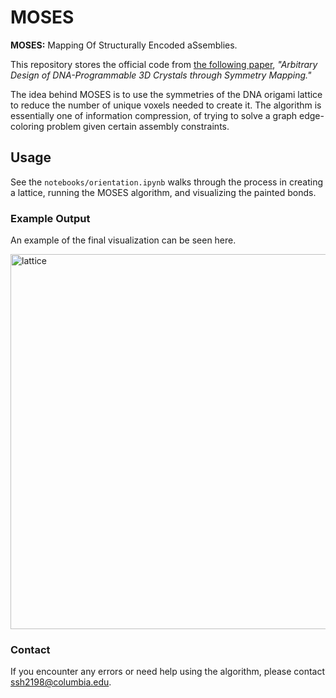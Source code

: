 # MOSES
**MOSES:** Mapping Of Structurally Encoded aSsemblies.

This repository stores the official code from [the following paper](https://pubs.acs.org/doi/10.1021/acsnano.4c17408), _"Arbitrary Design of DNA-Programmable 3D Crystals through Symmetry Mapping."_

The idea behind MOSES is to use the symmetries of the DNA origami lattice to reduce the number of unique voxels needed to create it.
The algorithm is essentially one of information compression, of trying to solve a graph edge-coloring problem given certain assembly constraints.

## Usage
See the `notebooks/orientation.ipynb` walks through the process in creating a lattice, running the MOSES algorithm, and visualizing the painted bonds.

### Example Output
An example of the final visualization can be seen here.

<img width="600" alt="lattice" src="https://github.com/user-attachments/assets/409560be-9215-47b0-9d5f-23515ccd6d35" />

### Contact
If you encounter any errors or need help using the algorithm, please contact ssh2198@columbia.edu.
